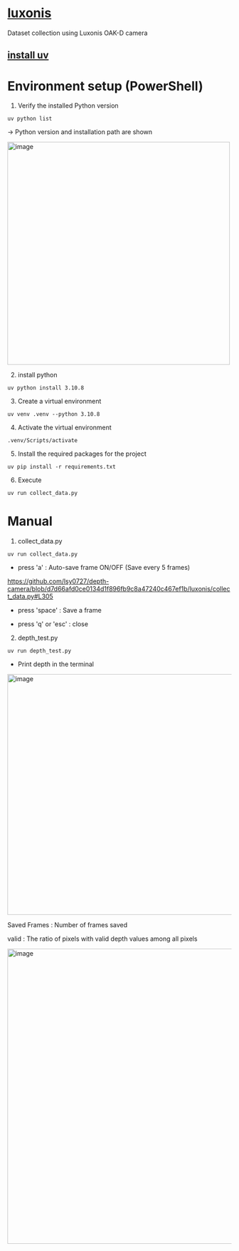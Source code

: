 # [luxonis](https://www.luxonis.com/)

Dataset collection using Luxonis OAK-D camera


## [install uv](https://github.com/lsy0727/uv_setting)

# Environment setup (PowerShell)

1. Verify the installed Python version
```
uv python list
```
-> Python version and installation path are shown

<img width="500" height="500" alt="image" src="https://github.com/user-attachments/assets/01a41a52-bb14-4729-b02d-c4d7b182b16f" />

2. install python
```
uv python install 3.10.8
```

3. Create a virtual environment
```
uv venv .venv --python 3.10.8
```

4. Activate the virtual environment
```
.venv/Scripts/activate
```

5. Install the required packages for the project
```
uv pip install -r requirements.txt
```

6. Execute
```
uv run collect_data.py
```


# Manual

1. collect_data.py
```
uv run collect_data.py
```
- press 'a' : Auto-save frame ON/OFF (Save every 5 frames)

https://github.com/lsy0727/depth-camera/blob/d7d66afd0ce0134d1f896fb9c8a47240c467ef1b/luxonis/collect_data.py#L305

- press 'space' : Save a frame

- press 'q' or 'esc' : close


2. depth_test.py
```
uv run depth_test.py
```
- Print depth in the terminal

<img width="1630" height="540" alt="image" src="https://github.com/user-attachments/assets/c6174be4-e87a-4448-86a3-cb3ce487a472" />

Saved Frames : Number of frames saved

valid : The ratio of pixels with valid depth values among all pixels

<img width="729" height="662" alt="image" src="https://github.com/user-attachments/assets/40e39f99-0d82-4982-86e9-029623b5761e" />

